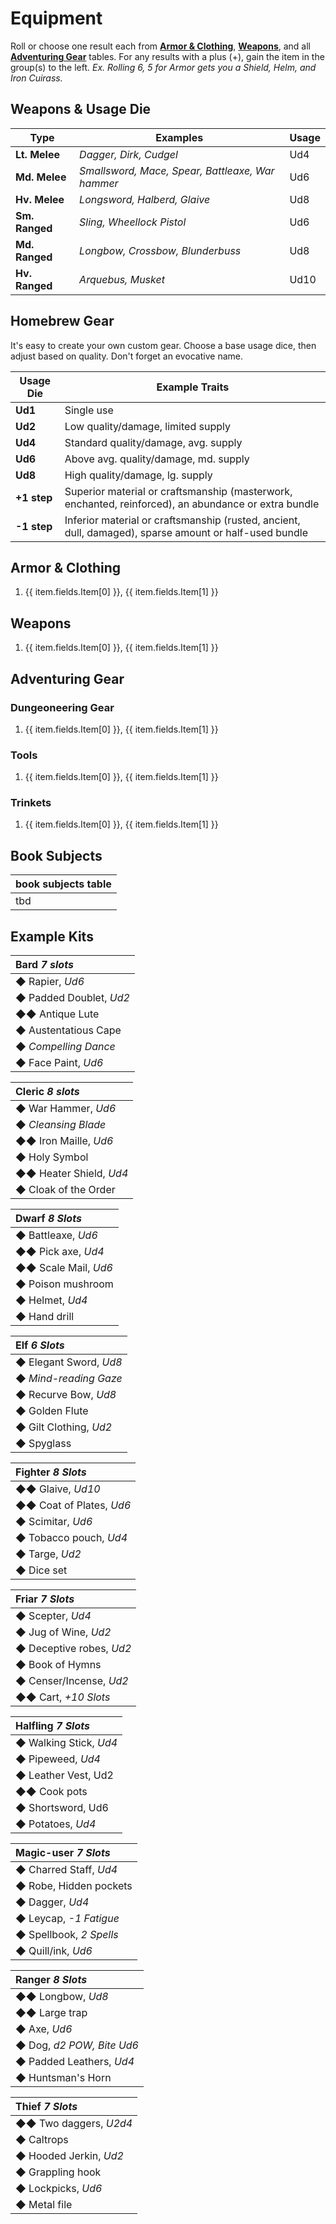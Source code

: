 # Equipment

Roll or choose one result each from [**Armor & Clothing**](#armor--clothing), [**Weapons**](#weapons), and all [**Adventuring Gear**](#adventuring-gear) tables. For any results with a plus (+), gain the item in the group(s) to the left. *Ex. Rolling 6, 5 for Armor gets you a Shield, Helm, and Iron Cuirass.*

## Weapons & Usage Die

| Type | Examples | Usage |
| - | - | - |
| **Lt. Melee** | *Dagger, Dirk, Cudgel* | Ud4 |
| **Md. Melee** | *Smallsword, Mace, Spear, Battleaxe, War hammer* | Ud6 |
| **Hv. Melee** | *Longsword, Halberd, Glaive* | Ud8 |
| **Sm. Ranged** | *Sling, Wheellock Pistol* | Ud6 |
| **Md. Ranged** | *Longbow, Crossbow, Blunderbuss* | Ud8 |
| **Hv. Ranged** | *Arquebus, Musket* | Ud10 |

## Homebrew Gear

It's easy to create your own custom gear. Choose a base usage dice, then adjust based on quality. Don't forget an evocative name. 

| Usage Die | Example Traits |
| - | - |
| **Ud1** | Single use |
| **Ud2** | Low quality/damage, limited supply |
| **Ud4** | Standard quality/damage, avg. supply |
| **Ud6** | Above avg. quality/damage, md. supply |
| **Ud8** | High quality/damage, lg. supply |
| **+1 step** | Superior material or craftsmanship (masterwork, enchanted, reinforced), an abundance or extra bundle |
| **-1 step** | Inferior material or craftsmanship (rusted, ancient, dull, damaged), sparse amount or half-used bundle |

## Armor & Clothing

<ol class="d36-table">
    <li
        v-for="item in atArmor"
    >
        <!-- <small>◆<span v-if="item.fields.Bulky">◆</span>&nbsp;</small> -->
        <span :title="item.fields.Dice[0]">{{ item.fields.Item[0] }}</span><span v-if="item.fields.Item[1]">,
        <span :title="item.fields.Dice[1]">{{ item.fields.Item[1] }}</span></span>
    </li>
</ol>

## Weapons

<ol class="d36-table">
    <li
        v-for="item in atWeapons"
    >
        <span :title="item.fields.Dice[0]">{{ item.fields.Item[0] }}</span><span v-if="item.fields.Item[1]">,
        <span :title="item.fields.Dice[1]">{{ item.fields.Item[1] }}</span></span>
    </li>
</ol>

## Adventuring Gear

### Dungeoneering Gear

<ol class="d36-table">
    <li
        v-for="item in atDungeoneeringGear"
    >
        <span :title="item.fields.Dice[0]">{{ item.fields.Item[0] }}</span><span v-if="item.fields.Item[1]">,
        <span :title="item.fields.Dice[1]">{{ item.fields.Item[1] }}</span></span>
    </li>
</ol>

### Tools

<ol class="d36-table">
    <li
        v-for="item in atTools"
    >
        <span :title="item.fields.Dice[0]">{{ item.fields.Item[0] }}</span><span v-if="item.fields.Item[1]">,
        <span :title="item.fields.Dice[1]">{{ item.fields.Item[1] }}</span></span>
    </li>
</ol>

### Trinkets

<ol class="d36-table">
    <li
        v-for="item in atTrinkets"
    >
        <span :title="item.fields.Dice[0]">{{ item.fields.Item[0] }}</span><span v-if="item.fields.Item[1]">,
        <span :title="item.fields.Dice[1]">{{ item.fields.Item[1] }}</span></span>
    </li>
</ol>

## Book Subjects

| book subjects table |
| --- |
| tbd |

## Example Kits

<div class="kits-grid">

| Bard *7 slots*     |
|:-------------------|
| ◆ Rapier, *Ud6* |
| ◆ Padded Doublet, *Ud2* |
| ◆◆ Antique Lute |
| ◆ Austentatious Cape |
| ◆ *Compelling Dance* |
| ◆ Face Paint, *Ud6* |

| Cleric *8 slots*     |
|:-------------------|
| ◆ War Hammer, *Ud6* |
| ◆ *Cleansing Blade* |
| ◆◆ Iron Maille, *Ud6* |
| ◆ Holy Symbol |
| ◆◆ Heater Shield, *Ud4* |
| ◆ Cloak of the Order |

| Dwarf  *8 Slots* |
|:-------------------|
| ◆ Battleaxe, *Ud6* |
| ◆◆ Pick axe, *Ud4* |
| ◆◆ Scale Mail, *Ud6* |
| ◆ Poison mushroom |
| ◆ Helmet, *Ud4* |
| ◆ Hand drill |

| Elf  *6 Slots* |
|:-------------------|
| ◆ Elegant Sword, *Ud8* |
| ◆ *Mind-reading Gaze* |
| ◆ Recurve Bow, *Ud8* |
| ◆ Golden Flute |
| ◆ Gilt Clothing, *Ud2* |
| ◆ Spyglass |

| Fighter  *8 Slots* |
|:-------------------|
| ◆◆ Glaive, *Ud10* |
| ◆◆ Coat of Plates, *Ud6* |
| ◆ Scimitar, *Ud6* |
| ◆ Tobacco pouch, *Ud4* |
| ◆ Targe, *Ud2* |
| ◆ Dice set |

| Friar  *7 Slots* |
|:-------------------|
| ◆ Scepter, *Ud4* |
| ◆ Jug of Wine, *Ud2* |
| ◆ Deceptive robes, *Ud2* |
| ◆ Book of Hymns |
| ◆ Censer/Incense, *Ud2* |
| ◆◆ Cart, *+10 Slots* |

| Halfling  *7 Slots* |
|:-------------------|
| ◆ Walking Stick, *Ud4* |
| ◆ Pipeweed, *Ud4* |
| ◆ Leather Vest, Ud2 |
| ◆◆ Cook pots |
| ◆ Shortsword, Ud6 |
| ◆ Potatoes, *Ud4* |

| Magic-user  *7 Slots* |
|:-------------------|
| ◆ Charred Staff, *Ud4* |
| ◆ Robe, Hidden pockets |
| ◆ Dagger, *Ud4* |
| ◆ Leycap, *-1 Fatigue* |
| ◆ Spellbook, *2 Spells* |
| ◆ Quill/ink, *Ud6* |

| Ranger  *8 Slots* |
|:-------------------|
| ◆◆ Longbow, *Ud8* |
◆◆ Large trap |
◆ Axe, *Ud6* |
◆ Dog, *d2 POW, Bite Ud6* |
◆ Padded Leathers, *Ud4* |
◆ Huntsman's Horn |

| Thief  *7 Slots* |
|:-------------------|
| ◆◆ Two daggers, *U2d4* |
| ◆ Caltrops |
| ◆ Hooded Jerkin, *Ud2* |
| ◆ Grappling hook |
| ◆ Lockpicks, *Ud6* |
| ◆ Metal file |

</div>